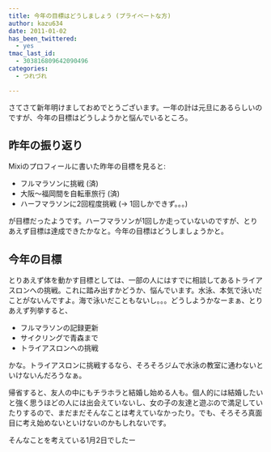```yaml
---
title: 今年の目標はどうしましょう (プライベートな方)
author: kazu634
date: 2011-01-02
has_been_twittered:
  - yes
tmac_last_id:
  - 303816809642090496
categories:
  - つれづれ

---
```

さてさて新年明けましておめでとうございます。一年の計は元旦にあるらしいのですが、今年の目標はどうしようかと悩んでいるところ。

## 昨年の振り返り

Mixiのプロフィールに書いた昨年の目標を見ると:

<div id="_mcePaste">
<ul>
<li>
      フルマラソンに挑戦 (済)
</li>
<li>
      大阪〜福岡間を自転車旅行 (済)
</li>
<li>
      ハーフマラソンに2回程度挑戦 (→ 1回しかできず。。。)
</li>
</ul>
</div>

が目標だったようです。ハーフマラソンが1回しか走っていないのですが、とりあえず目標は達成できたかなと。今年の目標はどうしましょうかと。

## 今年の目標

とりあえず体を動かす目標としては、一部の人にはすでに相談してあるトライアスロンへの挑戦。これに踏み出すかどうか、悩んでいます。水泳、本気で泳いだことがないんですよ。海で泳いだこともないし。。。どうしようかなーまぁ、とりあえず列挙すると、

  * フルマラソンの記録更新
  * サイクリングで青森まで
  * トライアスロンへの挑戦

かな。トライアスロンに挑戦するなら、そろそろジムで水泳の教室に通わないといけないんだろうなぁ。

帰省すると、友人の中にもチラホラと結婚し始める人も。個人的には結婚したいと強く思うほどの人には出会えていないし、女の子の友達と遊ぶので満足していたりするので、まだまだそんなことは考えていなかったり。でも、そろそろ真面目に考え始めないといけないのかもしれないです。

そんなことを考えている1月2日でしたー
